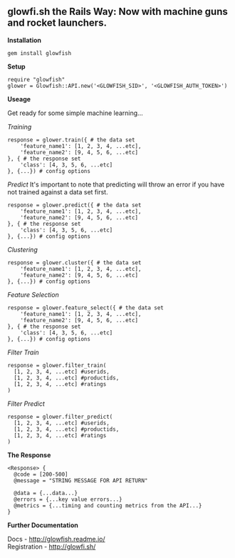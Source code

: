 
glowfi.sh the Rails Way: Now with machine guns and rocket launchers.
-----------

**Installation**

    gem install glowfish

**Setup**

    require "glowfish"
    glower = Glowfish::API.new('<GLOWFISH_SID>', '<GLOWFISH_AUTH_TOKEN>')

**Useage**

Get ready for some simple machine learning...

*Training*

    response = glower.train({ # the data set
	    'feature_name1': [1, 2, 3, 4, ...etc],
	    'feature_name2': [9, 4, 5, 6, ...etc]
    }, { # the response set
	    'class': [4, 3, 5, 6, ...etc]
    }, {...}) # config options

*Predict*
It's important to note that predicting will throw an error if you have not trained against a data set first.

    response = glower.predict({ # the data set
	    'feature_name1': [1, 2, 3, 4, ...etc],
	    'feature_name2': [9, 4, 5, 6, ...etc]
    }, { # the response set
	    'class': [4, 3, 5, 6, ...etc]
    }, {...}) # config options

*Clustering*

    response = glower.cluster({ # the data set
	    'feature_name1': [1, 2, 3, 4, ...etc],
	    'feature_name2': [9, 4, 5, 6, ...etc]
    }, {...}) # config options

*Feature Selection*

    response = glower.feature_select({ # the data set
	    'feature_name1': [1, 2, 3, 4, ...etc],
	    'feature_name2': [9, 4, 5, 6, ...etc]
    }, { # the response set
	    'class': [4, 3, 5, 6, ...etc]
    }, {...}) # config options
    
*Filter Train*

    response = glower.filter_train(
      [1, 2, 3, 4, ...etc] #userids,
      [1, 2, 3, 4, ...etc] #productids,
      [1, 2, 3, 4, ...etc] #ratings
    )
    
*Filter Predict*

    response = glower.filter_predict(
      [1, 2, 3, 4, ...etc] #userids,
      [1, 2, 3, 4, ...etc] #productids,
      [1, 2, 3, 4, ...etc] #ratings
    )

**The Response**

	<Response> {
	  @code = [200-500]
	  @message = "STRING MESSAGE FOR API RETURN"
	  
	  @data = {...data...}
	  @errors = {...key value errors...}
	  @metrics = {...timing and counting metrics from the API...}
	}

**Further Documentation**

Docs - http://glowfish.readme.io/  
Registration - http://glowfi.sh/
